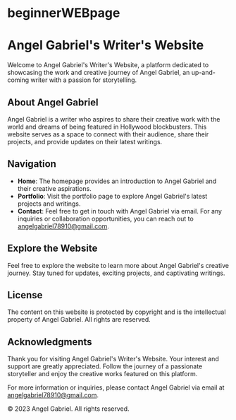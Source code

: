 # beginnerWEBpage

# Angel Gabriel's Writer's Website

Welcome to Angel Gabriel's Writer's Website, a platform dedicated to showcasing the work and creative journey of Angel Gabriel, an up-and-coming writer with a passion for storytelling.

## About Angel Gabriel

Angel Gabriel is a writer who aspires to share their creative work with the world and dreams of being featured in Hollywood blockbusters. This website serves as a space to connect with their audience, share their projects, and provide updates on their latest writings.

## Navigation

- **Home**: The homepage provides an introduction to Angel Gabriel and their creative aspirations.
- **Portfolio**: Visit the portfolio page to explore Angel Gabriel's latest projects and writings.
- **Contact**: Feel free to get in touch with Angel Gabriel via email. For any inquiries or collaboration opportunities, you can reach out to [angelgabriel78910@gmail.com](mailto:angelgabriel78910111213@gmail.com).

## Explore the Website

Feel free to explore the website to learn more about Angel Gabriel's creative journey. Stay tuned for updates, exciting projects, and captivating writings.

## License

The content on this website is protected by copyright and is the intellectual property of Angel Gabriel. All rights are reserved.

## Acknowledgments

Thank you for visiting Angel Gabriel's Writer's Website. Your interest and support are greatly appreciated. Follow the journey of a passionate storyteller and enjoy the creative works featured on this platform.

For more information or inquiries, please contact Angel Gabriel via email at [angelgabriel78910@gmail.com](mailto:angelgabriel78910@gmail.com).

© 2023 Angel Gabriel. All rights reserved.
